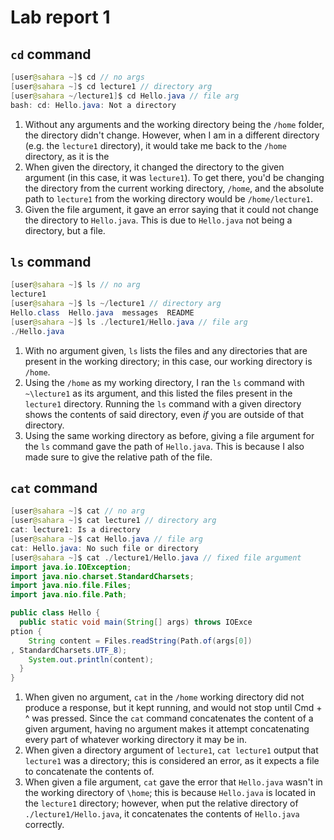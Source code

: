 
# Lab report 1
## `cd` command
``` java
[user@sahara ~]$ cd // no args
[user@sahara ~]$ cd lecture1 // directory arg
[user@sahara ~/lecture1]$ cd Hello.java // file arg
bash: cd: Hello.java: Not a directory
```
1. Without any arguments and the working directory being the `/home` folder, the directory didn't change. However, when I am in a different directory (e.g. the `lecture1` directory), it would take me back to the `/home` directory, as it is the 
2. When given the directory, it changed the directory to the given argument (in this case, it was `lecture1`). To get there, you'd be changing the directory from the current working directory, `/home`, and the absolute path to `lecture1` from the working directory would be `/home/lecture1`. 
3. Given the file argument, it gave an error saying that it could not change the directory to `Hello.java`. This is due to `Hello.java` not being a directory, but a file. 

## `ls` command
``` java
[user@sahara ~]$ ls // no arg
lecture1
[user@sahara ~]$ ls ~/lecture1 // directory arg
Hello.class  Hello.java  messages  README
[user@sahara ~]$ ls ./lecture1/Hello.java // file arg
./Hello.java
```
1. With no argument given, `ls` lists the files and any directories that are present in the working directory; in this case, our working directory is `/home`.
2. Using the `/home` as my working directory, I ran the `ls` command with `~\lecture1` as its argument, and this listed the files present in the `lecture1` directory. Running the `ls` command with a given directory shows the contents of said directory, even *if* you are outside of that directory.
3. Using the same working directory as before, giving a file argument for the `ls` command gave the path of `Hello.java`. This is because I also made sure to give the relative path of the file. 

## `cat` command
``` java
[user@sahara ~]$ cat // no arg
[user@sahara ~]$ cat lecture1 // directory arg
cat: lecture1: Is a directory
[user@sahara ~]$ cat Hello.java // file arg
cat: Hello.java: No such file or directory
[user@sahara ~]$ cat ./lecture1/Hello.java // fixed file argument
import java.io.IOException;
import java.nio.charset.StandardCharsets;
import java.nio.file.Files;
import java.nio.file.Path;

public class Hello {
  public static void main(String[] args) throws IOExce
ption {
    String content = Files.readString(Path.of(args[0])
, StandardCharsets.UTF_8);    
    System.out.println(content);
  }
}
```
1. When given no argument, `cat` in the `/home` working directory did not produce a response, but it kept running, and would not stop until Cmd + ^ was pressed. Since the `cat` command concatenates the content of a given argument, having no argument makes it attempt concatenating every part of whatever working directory it may be in.
2. When given a directory argument of `lecture1`, `cat lecture1` output that `lecture1` was a directory; this is considered an error, as it expects a file to concatenate the contents of. 
3. When given a file argument, `cat` gave the error that `Hello.java` wasn't in the working directory of `\home`; this is because `Hello.java` is located in the `lecture1` directory; however, when put the relative directory of `./lecture1/Hello.java`, it concatenates the contents of `Hello.java` correctly.
